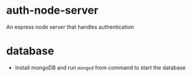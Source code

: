 # auth-node-server
An express node server that handles authentication

# database
* Install mongoDB and run `mongod` from command to start the database